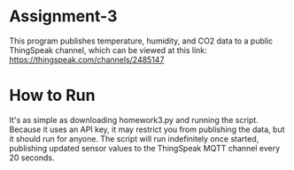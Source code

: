 # Assignment-3

This program publishes temperature, humidity, and CO2 data to a public ThingSpeak channel, which can be viewed at this link: https://thingspeak.com/channels/2485147


# How to Run
It's as simple as downloading homework3.py and running the script. Because it uses an API key, it may restrict you from publishing the data, but it should run for anyone.
The script will run indefinitely once started, publishing updated sensor values to the ThingSpeak MQTT channel every 20 seconds. 

